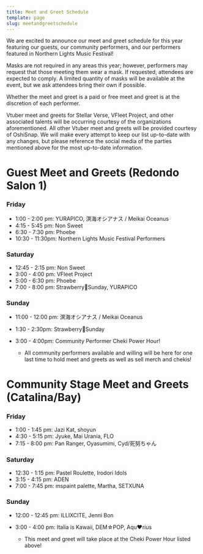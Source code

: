 ```yaml
---
title: Meet and Greet Schedule
template: page
slug: meetandgreetschedule
---
```

W﻿e are excited to announce our meet and greet schedule for this year featuring our guests, our community performers, and our performers featured in Northern Lights Music Festival!

Masks are not required in any areas this year; however, performers may request that those meeting them wear a mask. If requested, attendees are expected to comply. A limited quantity of masks will be available at the event, but we ask attendees bring their own if possible.

﻿﻿Whether the meet and greet is a paid or free meet and greet is at the discretion of each performer.

Vtuber meet and greets for Stellar Verse, VFleet Project, and other associated talents will be occurring courtesy of the organizations aforementioned. All other Vtuber meet and greets will be provided courtesy of OshiSnap. We will make every attempt to keep our list up-to-date with any changes, but please reference the social media of the parties mentioned above for the most up-to-date information.

# Guest Meet and Greets (Redondo Salon 1)

### F﻿riday

* 1:00 - 2:00 pm: YURAPICO, 溟海オシアナス / Meikai Oceanus
* 4:15 - 5:45 pm: Non Sweet
* 6:30 - 7:30 pm: Phoebe
* 10:30 - 11:30pm: Northern Lights Music Festival Performers

### Saturday

* 12:45 - 2:15 pm: Non Sweet
* 3:00 - 4:00 pm: VFleet Project
* 5:00 - 6:30 pm: Phoebe
* 7:00 - 8:00 pm: Strawberry🍓Sunday, YURAPICO

### S﻿unday

* 1﻿1:00 - 12:00 pm: 溟海オシアナス / Meikai Oceanus
* 1:30 - 2:30pm: Strawberry🍓Sunday
* 3﻿:00 - 4:00pm: Community Performer Cheki Power Hour!

  * All community performers available and willing will be here for one last time to hold meet and greets as well as sell merch and chekis!

# Community Stage Meet and Greets (Catalina/Bay)

### Friday

* 1:00 - 1:45 pm: Jazi Kat, shoyun
* 4:30 - 5:15 pm: Jyuke, Mai Urania, FLO
* 7:15 - 8:00 pm: Pan Ranger, Oyasumimi, Cyd/死努ちゃん

### Saturday

* 12:30 - 1:15 pm: Pastel Roulette, Irodori Idols
* 3:15 - 4:15 pm: ADEN
* 7:00 - 7:45 pm: mspaint palette, Martha, SETXUNA

### Sunday

* 12:00 - 12:45 pm: ILLIXCITE, Jenni Bon
* 3:00 - 4:00 pm: Italia is Kawaii, DEM☆POP, Aqu♥︎rius

  * This meet and greet will take place at the Cheki Power Hour listed above!

